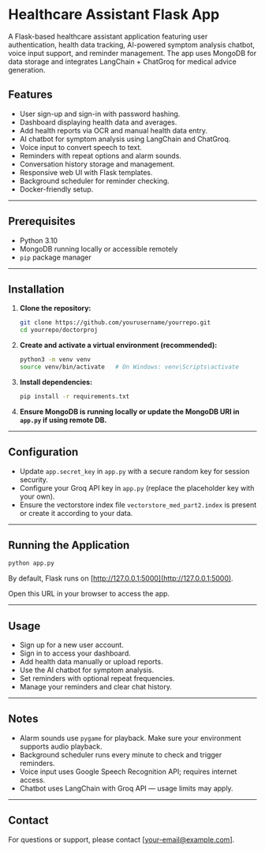 
# Healthcare Assistant Flask App

A Flask-based healthcare assistant application featuring user authentication, health data tracking, AI-powered symptom analysis chatbot, voice input support, and reminder management. The app uses MongoDB for data storage and integrates LangChain + ChatGroq for medical advice generation.

## Features

- User sign-up and sign-in with password hashing.
- Dashboard displaying health data and averages.
- Add health reports via OCR and manual health data entry.
- AI chatbot for symptom analysis using LangChain and ChatGroq.
- Voice input to convert speech to text.
- Reminders with repeat options and alarm sounds.
- Conversation history storage and management.
- Responsive web UI with Flask templates.
- Background scheduler for reminder checking.
- Docker-friendly setup.

---

## Prerequisites

- Python 3.10
- MongoDB running locally or accessible remotely
- `pip` package manager

---

## Installation

1. **Clone the repository:**

   ```bash
   git clone https://github.com/yourusername/yourrepo.git
   cd yourrepo/doctorproj
   ```

2. **Create and activate a virtual environment (recommended):**

   ```bash
   python3 -m venv venv
   source venv/bin/activate   # On Windows: venv\Scripts\activate
   ```

3. **Install dependencies:**

   ```bash
   pip install -r requirements.txt
   ```

4. **Ensure MongoDB is running locally or update the MongoDB URI in `app.py` if using remote DB.**

---

## Configuration

- Update `app.secret_key` in `app.py` with a secure random key for session security.
- Configure your Groq API key in `app.py` (replace the placeholder key with your own).
- Ensure the vectorstore index file `vectorstore_med_part2.index` is present or create it according to your data.

---

## Running the Application

```bash
python app.py
```

By default, Flask runs on [http://127.0.0.1:5000](http://127.0.0.1:5000).

Open this URL in your browser to access the app.

---

## Usage

- Sign up for a new user account.
- Sign in to access your dashboard.
- Add health data manually or upload reports.
- Use the AI chatbot for symptom analysis.
- Set reminders with optional repeat frequencies.
- Manage your reminders and clear chat history.

---

## Notes

- Alarm sounds use `pygame` for playback. Make sure your environment supports audio playback.
- Background scheduler runs every minute to check and trigger reminders.
- Voice input uses Google Speech Recognition API; requires internet access.
- Chatbot uses LangChain with Groq API — usage limits may apply.

---

## Contact

For questions or support, please contact [your-email@example.com].
